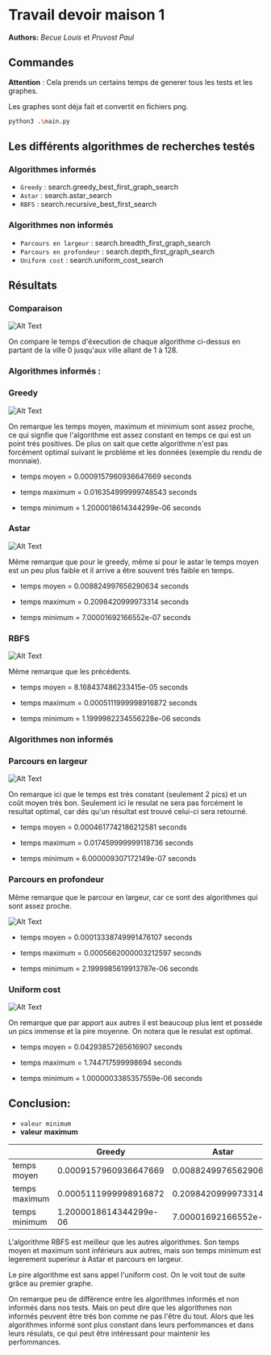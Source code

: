 # Travail devoir maison 1

**Authors:** *Becue* *Louis* et *Pruvost* *Paul*

## Commandes

**Attention** : Cela prends un certains temps de generer tous les tests et les graphes.

Les graphes sont déja fait et convertit en fichiers png.

``` bash
python3 .\main.py
```

## Les différents algorithmes de recherches testés

### Algorithmes informés

* ``Greedy`` :  search.greedy_best_first_graph_search
* ``Astar`` : search.astar_search
* ``RBFS`` : search.recursive_best_first_search

### Algorithmes non informés

* ``Parcours en largeur`` : search.breadth_first_graph_search
* ``Parcours en profondeur`` : search.depth_first_graph_search
* ``Uniform cost`` : search.uniform_cost_search

## Résultats

### Comparaison 
![Alt Text](./all_search.png)

On compare le temps d'éxecution de chaque algorithme ci-dessus en partant de la ville 0 jusqu'aux ville allant de 1 à 128.

### Algorithmes informés :

### Greedy

![Alt Text](./greedy_best_first_graph_search.png)

On remarque les temps moyen, maximum et minimium sont assez proche, ce qui signfie que l'algorithme est assez constant en temps ce qui est un point trés positives.
De plus on sait que cette algorithme n'est pas forcément optimal suivant le probléme et les données (exemple du rendu de monnaie).

* temps moyen = 0.0009157960936647669 seconds

* temps maximum = 0.016354999999748543 seconds

* temps minimum = 1.2000018614344299e-06 seconds

### Astar

![Alt Text](./astar_search.png)

Même remarque que pour le greedy, même si pour le astar le temps moyen est un peu plus faible et il arrive a être souvent trés faible en temps.

* temps moyen = 0.008824997656290634 seconds

* temps maximum = 0.2098420999973314 seconds

* temps minimum = 7.00001692166552e-07 seconds

### RBFS

![Alt Text](./recursive_best_first_search.png)

Même remarque que les précédents.

* temps moyen = 8.168437486233415e-05 seconds

* temps maximum = 0.0005111999998916872 seconds

* temps minimum = 1.1999982234556228e-06 seconds

### Algorithmes non informés

### Parcours en largeur

![Alt Text](./breadth_first_graph_search.png)

On remarque ici que le temps est trés constant (seulement 2 pics) et un coût moyen trés bon.
Seulement ici le resulat ne sera pas forcément le resultat optimal, car dés qu'un résultat est trouvé celui-ci sera retourné.

* temps moyen = 0.0004617742186212581 seconds

* temps maximum = 0.017459999999118736 seconds

* temps minimum = 6.000009307172149e-07 seconds

### Parcours en profondeur

Même remarque que le parcour en largeur, car ce sont des algorithmes qui sont assez proche.

![Alt Text](./depth_first_graph_search.png)

* temps moyen = 0.00013338749991476107 seconds

* temps maximum = 0.0005662000003212597 seconds

* temps minimum = 2.1999985619913787e-06 seconds

### Uniform cost

![Alt Text](./uniform_cost_search.png)

On remarque que par apport aux autres il est beaucoup plus lent et posséde un pics immense et la pire moyenne.
On notera que le resulat est optimal.

* temps moyen = 0.04293857265616907 seconds

* temps maximum = 1.744717599998694 seconds

* temps minimum = 1.0000003385357559e-06 seconds

## Conclusion:

* ``valeur minimum``
* **valeur** **maximum**

|               | Greedy | Astar | RBFS | Parcours en largeur  | Parcours en profondeur  | Uniform cost  |
|---            |  ---   |  ---  |  --- |        ---           |          ---            |     ---       |
| temps moyen   | 0.0009157960936647669   | 0.008824997656290634| ``8.168437486233415e-05`` | 0.0004617742186212581 | 0.00013338749991476107 |  **0.04293857265616907**   |
| temps maximum | 0.0005111999998916872  | 0.2098420999973314 | 0.0005111999998916872| 0.017459999999118736 | ``0.0005662000003212597`` |  **1.744717599998694**   |
| temps minimum | 1.2000018614344299e-06 | 7.00001692166552e-07 | 1.1999982234556228e-06| ``6.000009307172149e-07`` | **2.1999985619913787e-06** |  1.0000003385357559e-06   |

L'algorithme RBFS est meilleur que les autres algorithmes. Son temps moyen et maximum sont inférieurs aux autres, mais son temps minimum est legerement superieur à Astar et parcours en largeur.

Le pire algorithme est sans appel l'uniform cost. On le voit tout de suite grâce au premier graphe.

On remarque peu de différence entre les algorithmes informés et non informés dans nos tests. 
Mais on peut dire que les algorithmes non informés peuvent être trés bon comme ne pas l'être du tout.
Alors que les algorithmes informé sont plus constant dans leurs perfommances et dans leurs résulats, ce qui peut être intéressant pour maintenir les perfommances.
